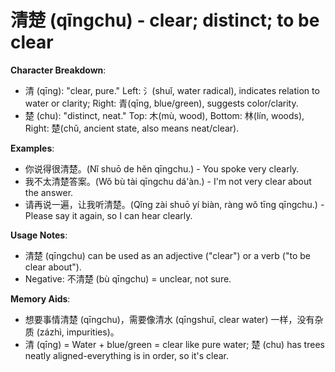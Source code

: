 # **清楚 (qīngchu) - clear; distinct; to be clear**

**Character Breakdown**:  
- 清 (qīng): "clear, pure." Left: 氵(shuǐ, water radical), indicates relation to water or clarity; Right: 青(qīng, blue/green), suggests color/clarity.  
- 楚 (chu): "distinct, neat." Top: 木(mù, wood), Bottom: 林(lín, woods), Right: 楚(chǔ, ancient state, also means neat/clear).

**Examples**:  
- 你说得很清楚。(Nǐ shuō de hěn qīngchu.) - You spoke very clearly.  
- 我不太清楚答案。(Wǒ bù tài qīngchu dá'àn.) - I'm not very clear about the answer.  
- 请再说一遍，让我听清楚。(Qǐng zài shuō yí biàn, ràng wǒ tīng qīngchu.) - Please say it again, so I can hear clearly.

**Usage Notes**:  
- 清楚 (qīngchu) can be used as an adjective ("clear") or a verb ("to be clear about").  
- Negative: 不清楚 (bù qīngchu) = unclear, not sure.

**Memory Aids**:  
- 想要事情清楚 (qīngchu)，需要像清水 (qīngshuǐ, clear water) 一样，没有杂质 (zázhì, impurities)。  
- 清 (qīng) = Water + blue/green = clear like pure water; 楚 (chu) has trees neatly aligned-everything is in order, so it's clear.